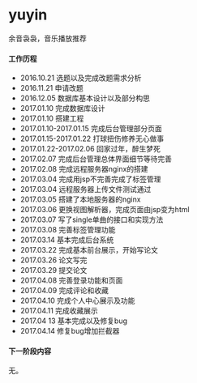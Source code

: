 # yuyin
 余音袅袅，音乐播放推荐

#### 工作历程

* 2016.10.21 选题以及完成改题需求分析
* 2016.11.21 申请改题
* 2016.12.05 数据库基本设计以及部分构思
* 2017.01.10 完成数据库设计
* 2017.01.10 搭建工程
* 2017.01.10-2017.01.15 完成后台管理部分页面
* 2017.01.15-2017.01.22 打球扭伤修养无心做事
* 2017.01.22-2017.02.06 回家过年，醉生梦死
* 2017.02.07 完成后台管理总体界面细节等待完善
* 2017.02.08 完成远程服务器nginx的搭建
* 2017.03.04 完成用jsp不完善完成了标签管理
* 2017.03.04 远程服务器上传文件测试通过
* 2017.03.05 搭建了本地服务器的nginx
* 2017.03.06 更换视图解析器，完成页面由jsp变为html
* 2017.03.07 写了single单曲的接口和实现方法
* 2017.03.08 完善标签管理功能
* 2017.03.14 基本完成后台系统
* 2017.03.22 完成基本前台展示，开始写论文
* 2017.03.26 论文写完
* 2017.03.29 提交论文
* 2017.04.08 完善登录功能和页面
* 2017.04.09 完成评论和收藏
* 2017.04.10 完成个人中心展示及功能
* 2017.04.11 完成收藏展示
* 2017.04 13 基本完成以及修复bug
* 2017.04.14 修复bug增加拦截器

#### 下一阶段内容

无。

